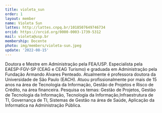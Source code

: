 ```yaml
---
title: violeta_sun
order: 1
layout: member
name: Violeta Sun
lattes: http://lattes.cnpq.br/1018507649746734
orcid: https://orcid.org/0000-0003-1739-5312
mail: violeta@usp.br
membership: Docente
photo: img/members/violeta-sun.jpeg
update: '2022-08-15'
---
```

Doutora e Mestre em Administração pela FEA/USP. Especialista pela EAESP-FGV-SP (CEAG e CEAG Turismo) e graduada em Administração pela Fundação Armando Alvares Penteado. Atualmente é professora doutora da Universidade de São Paulo (EACH). Atuou profissionalmente por mais de 15 anos na área de Tecnologia da Informação, Gestão de Projetos e Risco de Crédito, na área financeira. Pesquisa os temas: Gestão de Projetos, Gestão de Tecnologia da Informação, Tecnologia da Informação,Infraestrutura de TI, Governança de TI, Sistemas de Gestão na área de Saúde, Aplicação da Informatica na Administração Pública.
